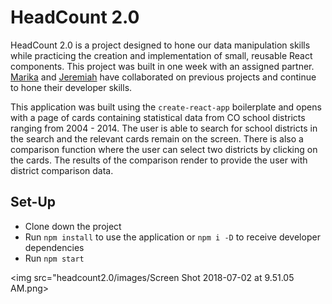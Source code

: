 # HeadCount 2.0

HeadCount 2.0 is a project designed to hone our data manipulation skills while practicing the creation and implementation of small, reusable React components. This project was built in one week with an assigned partner.  [Marika](https://github.com/marikaross) and [Jeremiah](https://github.com/jeremiahjstanley) have collaborated on previous projects and continue to hone their developer skills.

This application was built using the `create-react-app` boilerplate and opens with a page of cards containing statistical data from CO school districts ranging from 2004 - 2014.  The user is able to search for school districts in the search and the relevant cards remain on the screen.  There is also a comparison function where the user can select two districts by clicking on the cards.  The results of the comparison render to provide the user with district comparison data.

## Set-Up 
* Clone down the project  
* Run `npm install` to use the application or `npm i -D` to receive developer dependencies  
* Run `npm start` 

<img src="headcount2.0/images/Screen Shot 2018-07-02 at 9.51.05 AM.png>
